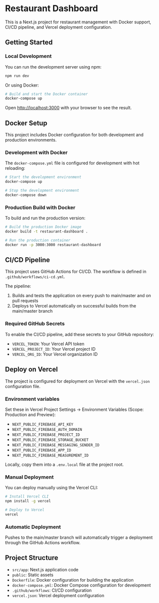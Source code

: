 # Restaurant Dashboard

This is a Next.js project for restaurant management with Docker support, CI/CD pipeline, and Vercel deployment configuration.

## Getting Started

### Local Development

You can run the development server using npm:

```bash
npm run dev
```

Or using Docker:

```bash
# Build and start the Docker container
docker-compose up
```

Open [http://localhost:3000](http://localhost:3000) with your browser to see the result.

## Docker Setup

This project includes Docker configuration for both development and production environments.

### Development with Docker

The `docker-compose.yml` file is configured for development with hot reloading:

```bash
# Start the development environment
docker-compose up

# Stop the development environment
docker-compose down
```

### Production Build with Docker

To build and run the production version:

```bash
# Build the production Docker image
docker build -t restaurant-dashboard .

# Run the production container
docker run -p 3000:3000 restaurant-dashboard
```

## CI/CD Pipeline

This project uses GitHub Actions for CI/CD. The workflow is defined in `.github/workflows/ci-cd.yml`.

The pipeline:
1. Builds and tests the application on every push to main/master and on pull requests
2. Deploys to Vercel automatically on successful builds from the main/master branch

### Required GitHub Secrets

To enable the CI/CD pipeline, add these secrets to your GitHub repository:
- `VERCEL_TOKEN`: Your Vercel API token
- `VERCEL_PROJECT_ID`: Your Vercel project ID
- `VERCEL_ORG_ID`: Your Vercel organization ID

## Deploy on Vercel

The project is configured for deployment on Vercel with the `vercel.json` configuration file.

### Environment variables

Set these in Vercel Project Settings → Environment Variables (Scope: Production and Preview):

- `NEXT_PUBLIC_FIREBASE_API_KEY`
- `NEXT_PUBLIC_FIREBASE_AUTH_DOMAIN`
- `NEXT_PUBLIC_FIREBASE_PROJECT_ID`
- `NEXT_PUBLIC_FIREBASE_STORAGE_BUCKET`
- `NEXT_PUBLIC_FIREBASE_MESSAGING_SENDER_ID`
- `NEXT_PUBLIC_FIREBASE_APP_ID`
- `NEXT_PUBLIC_FIREBASE_MEASUREMENT_ID`

Locally, copy them into a `.env.local` file at the project root.

### Manual Deployment

You can deploy manually using the Vercel CLI:

```bash
# Install Vercel CLI
npm install -g vercel

# Deploy to Vercel
vercel
```

### Automatic Deployment

Pushes to the main/master branch will automatically trigger a deployment through the GitHub Actions workflow.

## Project Structure

- `src/app`: Next.js application code
- `public`: Static assets
- `Dockerfile`: Docker configuration for building the application
- `docker-compose.yml`: Docker Compose configuration for development
- `.github/workflows`: CI/CD configuration
- `vercel.json`: Vercel deployment configuration
